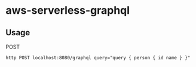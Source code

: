 # aws-serverless-graphql

## Usage
POST

```
http POST localhost:8080/graphql query="query { person { id name } }"
```